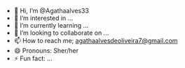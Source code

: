 - 👋 Hi, I’m @Agathaalves33
- 👀 I’m interested in ...
- 🌱 I’m currently learning ...
- 💞️ I’m looking to collaborate on ...
- 📫 How to reach me; agathaalvesdeoliveira7@gmail.com
- 😄 Pronouns: Sher/her 
- ⚡ Fun fact: ...

<!---
Agathaalves33/Agathaalves33 is a ✨ special ✨ repository because its `README.md` (this file) appears on your GitHub profile.
You can click the Preview link to take a look at your changes.
--->
